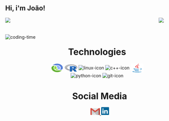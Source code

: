 ## Hi, i'm João!
<div>
  
  <img  height="180em" src="https://github-readme-stats.vercel.app/api?username=Joaogomesbrandao&show_icons=true&theme=great-gatsby&include_all_commits=true&count_private=true"/>
  <img align="right" height="180em" src="https://github-readme-stats.vercel.app/api/top-langs/?username=Joaogomesbrandao&layout=compact&langs_count=16&theme=great-gatsby"/>
</div>
<br>

<div  align="center"> 
  <div style="display: inline_block"><br>
    <img align="left" height="250" alt="coding-time" src="code.gif">
    <h1 align="center">Technologies</h1>
    <img align="center" height="30" width="40" alt="clojure-icon" src="https://raw.githubusercontent.com/devicons/devicon/master/icons/clojure/clojure-original.svg">
    <img align="center" height="30" width="40" alt="r-icon" src="https://raw.githubusercontent.com/devicons/devicon/master/icons/r/r-original.svg">
    <img align="center" height="30" width="40" alt="linux-icon" src="https://raw.githubusercontent.com/Thomas-George-T/Thomas-George-T/master/assets/linux-tux.svg">
    <img align="center" height="30" width="40" alt="c++-icon" src="https://raw.githubusercontent.com/jmnote/z-icons/master/svg/cpp.svg">
    <img align="center" height="30" width="40" alt="java-icon" src="https://raw.githubusercontent.com/devicons/devicon/master/icons/java/java-original.svg">
    <img align="center" height="30" width="40" alt="python-icon"  src="https://raw.githubusercontent.com/Thomas-George-T/Thomas-George-T/master/assets/python.svg">
    <img align="center" height="30" width="40" alt="git-icon" src="https://raw.githubusercontent.com/jmnote/z-icons/master/svg/git.svg">
   </div>
    
  
  <h1 align="center">Social Media</h1>
    <a href = "mailto: joao.lucas.gomes.brandao@ccc.ufcg.edu.br">
      <img width="30" src="gmail.svg">
    </a>
    <a href = "https://www.linkedin.com/in/jo%C3%A3o-brand%C3%A3o-336138330/">
      <img width="25" src="linkedin.svg">
    </a>
</div>
